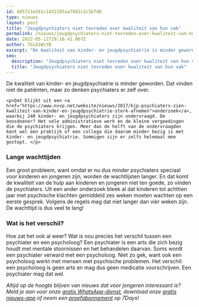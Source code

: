 ```yaml
---
id: 8d5721e561c1432185aa7882c2c5bfd6
type: nieuws
layout: post
title: "Jeugdpsychiaters niet tevreden over kwaliteit van hun vak"
permalink: /nieuws/jeugdpsychiaters-niet-tevreden-over-kwaliteit-van-hun-vak/
date: 2022-05-11T19:16:41.067Z
author: 7biA1WiYB
excerpt: "De kwaliteit van kinder- en jeugdpsychiatrie is minder geworden. Dat vinden niet de patiënten, maar zo denken psychiaters er zelf over.   "
seo:
  description: "Jeugdpsychiaters niet tevreden over kwaliteit van hun vak"
  title: "Jeugdpsychiaters niet tevreden over kwaliteit van hun vak"
---
```

De kwaliteit van kinder- en jeugdpsychiatrie is minder geworden. Dat vinden niet de patiënten, maar zo denken psychiaters er zelf over.   

    <p>Dat blijkt uit een <a href="https://www.nvvp.net/website/nieuws/2017/kjp-psychiaters-zien-kwaliteit-van-kinder-en-jeugdpsychiatrie-sterk-afnemen">onderzoek</a>, waarbij 240 kinder- en jeugdpsychiaters zijn ondervraagd. De boosdoener? Het vele administratieve werk en de kleine vergoedingen die de psychiaters krijgen. Meer dan de helft van de ondervraagden kent wel een praktijk of een collega die daarom minder bezig is met kinder- en jeugdpsychiatrie. Sommigen zijn er zelfs helemaal mee gestopt. </p>
<h3>Lange wachttijden</h3>
<p>Een groot probleem, want omdat er nu dus minder psychiaters speciaal voor kinderen en jongeren zijn, worden de wachtlijsten langer. En dat komt de kwaliteit van de hulp aan kinderen en jongeren niet ten goede, zo vinden de psychiaters. Uit een ander onderzoek bleek al dat kinderen tot achttien jaar met psychische klachten gemiddeld zes weken moeten wachten op een eerste gesprek. Volgens de regels mag dat niet langer dan vier weken zijn. De wachttijd is dus veel te lang!</p>
<h3>Wat is het verschil?</h3>
<p>Hoe zat het ook al weer? Wat is nou precies het verschil tussen een psychiater en een psycholoog? Een psychiater is een arts die zich bezig houdt met mentale stoornissen en het behandelen daarvan. Soms wordt een psychiater verward met een psycholoog. Niet zo gek, want ook een psycholoog werkt met mensen met psychische problemen. Het verschil: een psycholoog is geen arts en mag dus geen medicatie voorschrijven. Een psychiater mag dat wel.</p>
<p><em>Altijd op de hoogte blijven van nieuws dat voor jongeren interessant is? Meld je aan voor onze <a href="https://7dagen.netlify.app/whatsapp">gratis WhatsApp-dienst</a>, download onze <a href="https://7dagen.netlify.app/app">gratis nieuws-app</a> of neem een <a href="https://7dagen.netlify.app/abonnement">proefabonnement</a> op 7Days!</em></p>  

